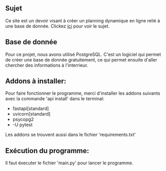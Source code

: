 ## Sujet
Ce site est un devoir visant à créer un planning dynamique en ligne relié à une base de donnée.
Clickez [ici](SUJET.md) pour voir le sujet.

## Base de donnée

Pour ce projet, nous avons utilisé PostgreSQL. C'est un logiciel qui permet de créer une base de donnée gratuitement, ce qui permet ensuite d'aller chercher des informations à l'interrieur.

## Addons à installer:

Pour faire fonctionner le programme, merci d'installer les addons suivants avec la commande 'api install' dans le terminal:

- fastapi[standard]
- uvicorn[standard]
- psycopg2
- -U pytest

Les addons se trouvent aussi dans le fichier 'requirements.txt'

## Exécution du programme:

Il faut éxecuter le fichier 'main.py' pour lancer le programme.